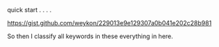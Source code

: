 quick start . . . . 
 
https://gist.github.com/weykon/229013e9e129307a0b041e202c28b981

So then I classify all keywords in these everything in here.
